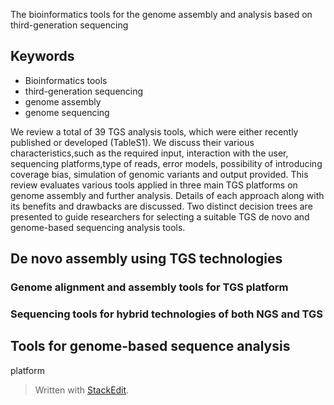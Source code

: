 The bioinformatics tools for the genome assembly and
analysis based on third-generation sequencing

## Keywords
- Bioinformatics tools
- third-generation sequencing
- genome assembly
- genome sequencing

We review a total of 39 TGS analysis tools, which were either recently published or developed (TableS1).
We discuss their various characteristics,such as the required input, interaction with the user, sequencing platforms,type of reads, error models, possibility of introducing coverage bias, simulation of genomic variants and output provided.
This review evaluates various tools applied in three main TGS platforms on genome assembly and further analysis.
Details of each approach along with its benefits and drawbacks are discussed. 
Two distinct decision trees are presented to guide researchers for selecting a suitable TGS de novo and genome-based sequencing analysis tools.
## De novo assembly using TGS technologies
### Genome alignment and assembly tools for TGS platform
### Sequencing tools for hybrid technologies of both NGS and TGS

## Tools for genome-based sequence analysis
platform
> Written with [StackEdit](https://stackedit.io/).
<!--stackedit_data:
eyJoaXN0b3J5IjpbMTMzMDUxNDUzOSw0NTIwMDA2OTksMjI0Mj
A1NTM3LDczMDk5ODExNl19
-->